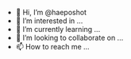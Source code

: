 - 👋 Hi, I’m @haeposhot
- 👀 I’m interested in ...
- 🌱 I’m currently learning ...
- 💞️ I’m looking to collaborate on ...
- 📫 How to reach me ...

<!---
haeposhot/haeposhot is a ✨ special ✨ repository because its `README.md` (this file) appears on your GitHub profile.
You can click the Preview link to take a look at your changes.
--->
